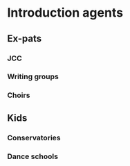 # Introduction agents

## Ex-pats

### JCC

### Writing groups

### Choirs

## Kids

### Conservatories

### Dance schools
